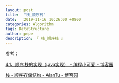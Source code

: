 ```yaml
---
layout: post
title:  "栈_顺序栈"
date:   2019-11-16 10:26:00 +0800
categories: Algorithm
tags: DataStructure
author: pepe
description: 『 栈_顺序栈 』
---
```










参考：

[4.1、顺序栈的实现（java实现） - 编程小可爱 - 博客园](https://www.cnblogs.com/karrya/p/11204829.html)

[栈 - 顺序存储结构 - AlanTu - 博客园](https://www.cnblogs.com/alantu2018/p/8471552.html)





































